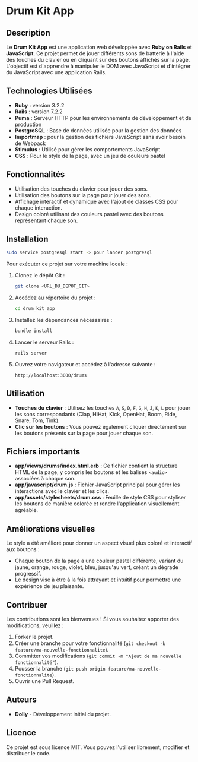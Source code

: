 # Drum Kit App

## Description

Le **Drum Kit App** est une application web développée avec **Ruby on Rails** et **JavaScript**. Ce projet permet de jouer différents sons de batterie à l'aide des touches du clavier ou en cliquant sur des boutons affichés sur la page. L'objectif est d'apprendre à manipuler le DOM avec JavaScript et d'intégrer du JavaScript avec une application Rails.


## Technologies Utilisées

- **Ruby** : version 3.2.2
- **Rails** : version 7.2.2
- **Puma** : Serveur HTTP pour les environnements de développement et de production
- **PostgreSQL** : Base de données utilisée pour la gestion des données
- **Importmap** : pour la gestion des fichiers JavaScript sans avoir besoin de Webpack
- **Stimulus** : Utilisé pour gérer les comportements JavaScript
- **CSS** : Pour le style de la page, avec un jeu de couleurs pastel


## Fonctionnalités

- Utilisation des touches du clavier pour jouer des sons.
- Utilisation des boutons sur la page pour jouer des sons.
- Affichage interactif et dynamique avec l'ajout de classes CSS pour chaque interaction.
- Design coloré utilisant des couleurs pastel avec des boutons représentant chaque son.

## Installation
```bash
sudo service postgresql start -> pour lancer postgresql
 ```

Pour exécuter ce projet sur votre machine locale :

1. Clonez le dépôt Git :
    ```bash
    git clone <URL_DU_DEPOT_GIT>
    ```
2. Accédez au répertoire du projet :
    ```bash
    cd drum_kit_app
    ```
3. Installez les dépendances nécessaires :
    ```bash
    bundle install
    ```
4. Lancer le serveur Rails :
    ```bash
    rails server
    ```
5. Ouvrez votre navigateur et accédez à l'adresse suivante :
    ```
    http://localhost:3000/drums

    ```

## Utilisation

- **Touches du clavier** : Utilisez les touches `A`, `S`, `D`, `F`, `G`, `H`, `J`, `K`, `L` pour jouer les sons correspondants (Clap, HiHat, Kick, OpenHat, Boom, Ride, Snare, Tom, Tink).
- **Clic sur les boutons** : Vous pouvez également cliquer directement sur les boutons présents sur la page pour jouer chaque son.

## Fichiers importants

- **app/views/drums/index.html.erb** : Ce fichier contient la structure HTML de la page, y compris les boutons et les balises `<audio>` associées à chaque son.
- **app/javascript/drum.js** : Fichier JavaScript principal pour gérer les interactions avec le clavier et les clics.
- **app/assets/stylesheets/drum.css** : Feuille de style CSS pour styliser les boutons de manière colorée et rendre l'application visuellement agréable.

## Améliorations visuelles

Le style a été amélioré pour donner un aspect visuel plus coloré et interactif aux boutons :
- Chaque bouton de la page a une couleur pastel différente, variant du jaune, orange, rouge, violet, bleu, jusqu'au vert, créant un dégradé progressif.
- Le design vise à être à la fois attrayant et intuitif pour permettre une expérience de jeu plaisante.

## Contribuer

Les contributions sont les bienvenues ! Si vous souhaitez apporter des modifications, veuillez :

1. Forker le projet.
2. Créer une branche pour votre fonctionnalité (`git checkout -b feature/ma-nouvelle-fonctionnalite`).
3. Committer vos modifications (`git commit -m "Ajout de ma nouvelle fonctionnalité"`).
4. Pousser la branche (`git push origin feature/ma-nouvelle-fonctionnalite`).
5. Ouvrir une Pull Request.

## Auteurs

- **Dolly** - Développement initial du projet.

## Licence

Ce projet est sous licence MIT. Vous pouvez l'utiliser librement, modifier et distribuer le code.
